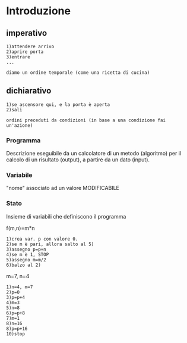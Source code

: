 # Introduzione

## imperativo
    1)attendere arrivo
    2)aprire porta
    3)entrare
    ...

    diamo un ordine temporale (come una ricetta di cucina)

## dichiarativo
    1)se ascensore qui, e la porta è aperta
    2)sali

    ordini preceduti da condizioni (in base a una condizione fai un'azione)

### Programma
Descrizione eseguibile da un calcolatore di un metodo (algoritmo) per il calcolo di un risultato (output), a partire da un dato (input).

### Variabile
"nome" associato ad un valore MODIFICABILE

### Stato
Insieme di variabili che definiscono il programma


f(m,n)=m*n

    1)crea var. p con valore 0.
    2)se m è pari, allora salto al 5)
    3)assegno p=p+n
    4)se m è 1, STOP
    5)assegno m=m/2
    6)balzo al 2)


m=7, n=4

    1)n=4, m=7
    2)p=0
    3)p=p+4
    4)m=3
    5)n=8
    6)p=p+8
    7)m=1
    8)n=16
    8)p=p+16
    10)stop
